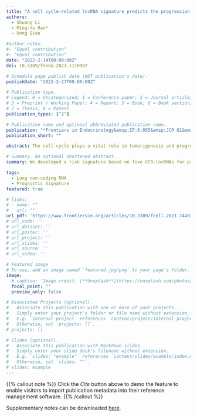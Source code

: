 ```yaml
---
title: "A cell cycle–related lncRNA signature predicts the progression-free interval in papillary thyroid carcinoma"
authors:
  - Shuang Li
  - Ming-Yu Ran*
  - Hong Qiao

#author_notes:
#- "Equal contribution"
#- "Equal contribution"
date: "2022-2-14T00:00:00Z"
doi: 10.3389/fendo.2023.1110987

# Schedule page publish date (NOT publication's date).
publishDate: "2022-2-27T00:00:00Z"

# Publication type.
# Legend: 0 = Uncategorized; 1 = Conference paper; 2 = Journal article;
# 3 = Preprint / Working Paper; 4 = Report; 5 = Book; 6 = Book section;
# 7 = Thesis; 8 = Patent
publication_types: ["2"]

# Publication name and optional abbreviated publication name.
publication: "*Frontiers in Endocrinology&emsp;IF:6.055&emsp;JCR Q1&emsp;2/3*"
publication_short: ""

abstract: The cell cycle plays a vital role in tumorigenesis and progression. Long non-coding RNAs (lncRNAs) are key regulators of cell cycle processes. Therefore, understanding cell cycle–related lncRNAs (CCR-lncRNAs) is crucial for determining the prognosis of papillary thyroid carcinoma (PTC). RNA-seq and clinical data of PTC were acquired from The Cancer Genome Atlas, and CCR-lncRNAs were selected based on Pearson’s correlation coefficients. According to univariate Cox regression, least absolute shrinkage and selection operator (LASSO), and multivariate Cox regression analyses, a five-CCR-lncRNA signature (FOXD2-AS1, LOC100507156, BSG-AS1, EGOT, and TMEM105) was established to predict the progression-free interval (PFI) in PTC. Kaplan–Meier survival, time-dependent receiver operating characteristic curve, and multivariate Cox regression analyses proved that the signature had a reliable prognostic capability. A nomogram consisting of the risk signature and clinical characteristics was constructed that effectively predicted the PFI in PTC. Functional enrichment analyses indicted that the signature was involved in cell cycle– and immune-related pathways. Furthermore, we also analyzed the correlation between the signature and immune cell infiltration. Finally, we verified the differential expression of CCR-lncRNAs in vitro using quantitative real-time polymerase chain reaction. Overall, the newly developed prognostic risk signature based on five CCR-lncRNAs may become a marker for predicting the PFI in PTC.

# Summary. An optional shortened abstract.
summary: We developed a risk signature based on five CCR-lncRNAs for predicting the PFI in PTC and explored its biological functions.

tags:
  - Long non-coding RNA
  - Prognostic Signature
featured: true

# links:
# - name: ""
#   url: ""
url_pdf: 'https://www.frontiersin.org/articles/10.3389/fcell.2021.744932/full'
# url_code: ''
# url_dataset: ''
# url_poster: ''
# url_project: ''
# url_slides: ''
# url_source: ''
# url_video: ''

# Featured image
# To use, add an image named `featured.jpg/png` to your page's folder. 
image:
  # caption: 'Image credit: [**Unsplash**](https://unsplash.com/photos/jdD8gXaTZsc)'
  focal_point: ""
  preview_only: false

# Associated Projects (optional).
#   Associate this publication with one or more of your projects.
#   Simply enter your project's folder or file name without extension.
#   E.g. `internal-project` references `content/project/internal-project/index.md`.
#   Otherwise, set `projects: []`.
# projects: []

# Slides (optional).
#   Associate this publication with Markdown slides.
#   Simply enter your slide deck's filename without extension.
#   E.g. `slides: "example"` references `content/slides/example/index.md`.
#   Otherwise, set `slides: ""`.
# slides: example
---
```


{{% callout note %}}
Click the *Cite* button above to demo the feature to enable visitors to import publication metadata into their reference management software.
{{% /callout %}}

<!-- {{% callout note %}}
Create your slides in Markdown - click the *Slides* button to check out the example.
{{% /callout %}} -->

Supplementary notes can be downloaded [here](https://www.frontiersin.org/articles/10.3389/fcell.2021.744932/full#supplementary-material).
